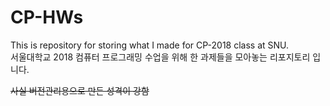 # CP-HWs
This is repository for storing what I made for CP-2018 class at SNU.  
서울대학교 2018 컴퓨터 프로그래밍 수업을 위해 한 과제들을 모아놓는 리포지토리 입니다.

~~사실 버전관리용으로 만든 성격이 강함~~
